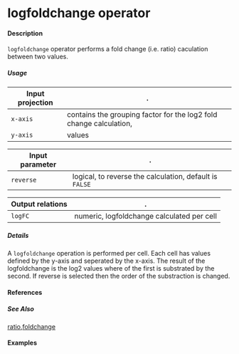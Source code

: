 # logfoldchange operator

#### Description
`logfoldchange` operator performs a fold change (i.e. ratio) caculation between two values.

##### Usage
Input projection|.
---|---
`x-axis`  | contains the grouping factor for the log2 fold change calculation, 
`y-axis` | values

Input parameter|.
---|---
`reverse`  | logical, to reverse the calculation, default is `FALSE`


Output relations|.
---|---
`logFC`| numeric, logfoldchange calculated per cell

##### Details
A `logfoldchange` operation is performed per cell. Each cell has values defined by the y-axis and seperated by the x-axis. The result of the logfoldchange is the log2 values where of the first is substrated by the second. If reverse is selected then the order of the substraction is changed.


#### References

##### See Also
[ratio](https://github.com/tercen/ratio_operator),[foldchange](https://github.com/tercen/foldchange_operator)
#### Examples

